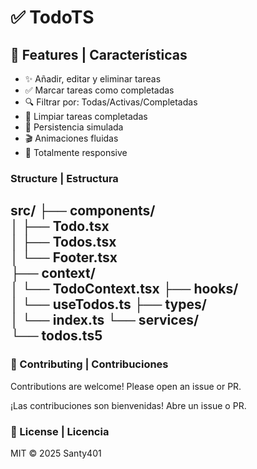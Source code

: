 # ✅ TodoTS

## 🌟 Features | Características

- ✨ Añadir, editar y eliminar tareas
- ✅ Marcar tareas como completadas
- 🔍 Filtrar por: Todas/Activas/Completadas
- 🧹 Limpiar tareas completadas
- 💾 Persistencia simulada
- 🎬 Animaciones fluidas
- 📱 Totalmente responsive

### Structure | Estructura
src/
├── components/       
│   ├── Todo.tsx     
│   ├── Todos.tsx    
│   └── Footer.tsx   
├── context/         
│   └── TodoContext.tsx
├── hooks/           
│   └── useTodos.ts
├── types/           
│   └── index.ts
└── services/        
    └── todos.ts5
--- 
### 🤝 Contributing | Contribuciones

Contributions are welcome! Please open an issue or PR.

¡Las contribuciones son bienvenidas! Abre un issue o PR.

### 📜 License | Licencia

MIT © 2025 Santy401
